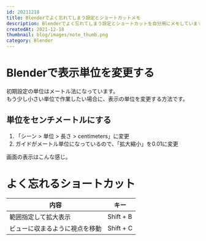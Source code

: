 ```yaml
---
id: 20211218
title: Blenderでよく忘れてしまう設定とショートカットメモ
description: Blenderでよく忘れてしまう設定とショートカットを自分用にメモしています。
createdAt: 2021-12-18
thumbnail: blog/images/note_thumb.png
category: Blender
---
```


# Blenderで表示単位を変更する

初期設定の単位はメートル法になっています。  
もう少し小さい単位で作業したい場合に、表示の単位を変更する方法です。  

## 単位をセンチメートルにする

1. 「シーン > 単位 > 長さ > centimeters」に変更
2. ガイドがメートル単位になっているので、「拡大縮小」を0.01に変更
<dynamic-image path="blog/images/20211218/01.png" alt="単位変更" ></dynamic-image>

画面の表示はこんな感じ。  
<dynamic-image path="blog/images/20211218/02.png" alt="単位変更" ></dynamic-image>

# よく忘れるショートカット

|内容|キー|
|---|---|
|範囲指定して拡大表示| Shift + B|
|ビューに収まるように視点を移動| Shift + C|
